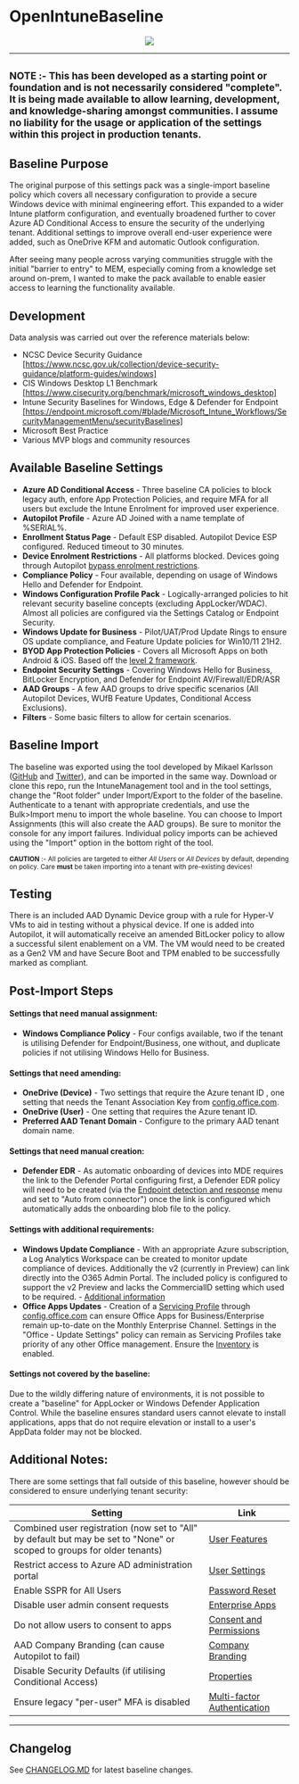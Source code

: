 # OpenIntuneBaseline

<p align="center">
  <a href="https://twitter.com/SkipToEndpoint">
    <img src="https://img.shields.io/twitter/follow/SkipToEndpoint.svg?style=social" target="_blank" />
  </a>
</p>

---
<sup>**NOTE** :- This has been developed as a starting point or foundation and is not necessarily considered "complete". It is being made available to allow learning, development, and knowledge-sharing amongst communities. 
I assume no liability for the usage or application of the settings within this project in production tenants.<sup>
---

## Baseline Purpose
The original purpose of this settings pack was a single-import baseline policy which covers all necessary configuration to provide a secure Windows device with minimal engineering effort. This expanded to a wider Intune platform configuration, and eventually broadened further to cover Azure AD Conditional Access to ensure the security of the underlying tenant. Additional settings to improve overall end-user experience were added, such as OneDrive KFM and automatic Outlook configuration.

After seeing many people across varying communities struggle with the initial "barrier to entry" to MEM, especially coming from a knowledge set around on-prem, I wanted to make the pack available to enable easier access to learning the functionality available.

## Development
Data analysis was carried out over the reference materials below:
* NCSC Device Security Guidance [https://www.ncsc.gov.uk/collection/device-security-guidance/platform-guides/windows]
* CIS Windows Desktop L1 Benchmark [https://www.cisecurity.org/benchmark/microsoft_windows_desktop]
* Intune Security Baselines for Windows, Edge & Defender for Endpoint [https://endpoint.microsoft.com/#blade/Microsoft_Intune_Workflows/SecurityManagementMenu/securityBaselines]
* Microsoft Best Practice
* Various MVP blogs and community resources

## Available Baseline Settings
- **Azure AD Conditional Access** - Three baseline CA policies to block legacy auth, enfore App Protection Policies, and require MFA for all users but exclude the Intune Enrolment for improved user experience.
- **Autopilot Profile** - Azure AD Joined with a name template of %SERIAL%.
- **Enrollment Status Page** - Default ESP disabled. Autopilot Device ESP configured. Reduced timeout to 30 minutes.
- **Device Enrolment Restrictions** - All platforms blocked. Devices going through Autopilot [bypass enrolment restrictions](https://learn.microsoft.com/en-gb/mem/intune/enrollment/enrollment-restrictions-set).
- **Compliance Policy** - Four available, depending on usage of Windows Hello and Defender for Endpoint.
- **Windows Configuration Profile Pack** - Logically-arranged policies to hit relevant security baseline concepts (excluding AppLocker/WDAC). Almost all policies are configured via the Settings Catalog or Endpoint Security.
- **Windows Update for Business** - Pilot/UAT/Prod Update Rings to ensure OS update compliance, and Feature Update policies for Win10/11 21H2.
- **BYOD App Protection Policies** - Covers all Microsoft Apps on both Android & iOS. Based off the [level 2 framework](https://docs.microsoft.com/en-us/mem/intune/apps/app-protection-framework).
- **Endpoint Security Settings** - Covering Windows Hello for Business, BitLocker Encryption, and Defender for Endpoint AV/Firewall/EDR/ASR
- **AAD Groups** - A few AAD groups to drive specific scenarios (All Autopilot Devices, WUfB Feature Updates, Conditional Access Exclusions).
- **Filters** - Some basic filters to allow for certain scenarios.

## Baseline Import
The baseline was exported using the tool developed by Mikael Karlsson ([GitHub](https://github.com/Micke-K/IntuneManagement) and [Twitter](https://twitter.com/Micke_K_72)), and can be imported in the same way.
Download or clone this repo, run the IntuneManagement tool and in the tool settings, change the "Root folder" under Import/Export to the folder of the baseline. Authenticate to a tenant with appropriate credentials, and use the Bulk>Import menu to import the whole baseline. You can choose to Import Assignments (this will also create the AAD groups). Be sure to monitor the console for any import failures. Individual policy imports can be achieved using the "Import" option in the bottom right of the tool.

<sup>**CAUTION** :- All policies are targeted to either *All Users* or *All Devices* by default, depending on policy. Care **must** be taken importing into a tenant with pre-existing devices!</sup>

## Testing
There is an included AAD Dynamic Device group with a rule for Hyper-V VMs to aid in testing without a physical device. If one is added into Autopilot, it will automatically receive an amended BitLocker policy to allow a successful silent enablement on a VM. The VM would need to be created as a Gen2 VM and have Secure Boot and TPM enabled to be successfully marked as compliant.

## Post-Import Steps
#### Settings that need manual assignment:
- **Windows Compliance Policy** - Four configs available, two if the tenant is utilising Defender for Endpoint/Business, one without, and duplicate policies if not utilising Windows Hello for Business.

#### Settings that need amending:
- **OneDrive (Device)** - Two settings that require the Azure tenant ID , one setting that needs the Tenant Association Key from [config.office.com](https://config.office.com/officeSettings/settings).
- **OneDrive (User)** - One setting that requires the Azure tenant ID.
- **Preferred AAD Tenant Domain** - Configure to the primary AAD tenant domain name.

#### Settings that need manual creation:
- **Defender EDR** - As automatic onboarding of devices into MDE requires the link to the Defender Portal configuring first, a Defender EDR policy will need to be created (via the [Endpoint detection and response](https://endpoint.microsoft.com/#view/Microsoft_Intune_Workflows/SecurityManagementMenu/~/edr) menu and set to "Auto from connector") once the link is configured which automatically adds the onboarding blob file to the policy.

#### Settings with additional requirements:
- **Windows Update Compliance** - With an appropriate Azure subscription, a Log Analytics Workspace can be created to monitor update compliance of devices. Additionally the v2 (currently in Preview) can link directly into the O365 Admin Portal. The included policy is configured to support the v2 Preview and lacks the CommercialID setting which used to be required. - [Additional information](https://docs.microsoft.com/en-us/windows/deployment/update/update-compliance-v2-overview) 
- **Office Apps Updates** - Creation of a [Servicing Profile](https://docs.microsoft.com/en-gb/deployoffice/admincenter/servicing-profile) through [config.office.com](https://config.office.com/officeSettings/serviceprofile) can ensure Office Apps for Business/Enterprise remain up-to-date on the Monthly Enterprise Channel. Settings in the "Office - Update Settings" policy can remain as Servicing Profiles take priority of any other Office management. Ensure the [Inventory](https://config.office.com/officeSettings/inventory) is enabled.

#### Settings not covered by the baseline:
Due to the wildly differing nature of environments, it is not possible to create a "baseline" for AppLocker or Windows Defender Application Control. While the baseline ensures standard users cannot elevate to install applications, apps that do not require elevation or install to a user's AppData folder may not be blocked.

## Additional Notes:
There are some settings that fall outside of this baseline, however should be considered to ensure underlying tenant security:

| Setting  | Link |
| ------------- | ------------- |
| Combined user registration (now set to "All" by default but may be set to "None" or scoped to groups for older tenants)  | [User Features](https://portal.azure.com/#view/Microsoft_AAD_IAM/FeatureSettingsBlade)  |
| Restrict access to Azure AD administration portal  | [User Settings](https://portal.azure.com/#view/Microsoft_AAD_UsersAndTenants/UserManagementMenuBlade/~/UserSettings)  |
| Enable SSPR for All Users  | [Password Reset](https://portal.azure.com/#view/Microsoft_AAD_IAM/PasswordResetMenuBlade/~/Properties)  |
| Disable user admin consent requests  | [Enterprise Apps](https://portal.azure.com/#view/Microsoft_AAD_IAM/StartboardApplicationsMenuBlade/~/UserSettings/menuId~/null)  |
| Do not allow users to consent to apps  | [Consent and Permissions](https://portal.azure.com/#view/Microsoft_AAD_IAM/ConsentPoliciesMenuBlade/~/UserSettings)  |
| AAD Company Branding (can cause Autopilot to fail)  | [Company Branding](https://portal.azure.com/#view/Microsoft_AAD_IAM/ActiveDirectoryMenuBlade/~/LoginTenantBranding)  |
| Disable Security Defaults (if utilising Conditional Access)  | [Properties](https://portal.azure.com/#view/Microsoft_AAD_IAM/ActiveDirectoryMenuBlade/~/Properties)  |
| Ensure legacy "per-user" MFA is disabled  |  [Multi-factor Authentication](https://account.activedirectory.windowsazure.com/usermanagement/multifactorverification.aspx)  |

---

## Changelog
See [CHANGELOG.MD](/CHANGELOG.md) for latest baseline changes.